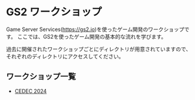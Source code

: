 # GS2 ワークショップ

Game Server Services(https://gs2.io)を使ったゲーム開発のワークショップです。
ここでは、GS2を使ったゲーム開発の基本的な流れを学びます。

過去に開催されたワークショップごとにディレクトリが用意されていますので、それぞれのディレクトリにアクセスしてください。

## ワークショップ一覧

- [CEDEC 2024](2024/CEDEC)